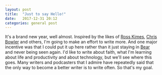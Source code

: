 ```yaml
---
layout: post
title:  "Just to say Hello!"
date:   2017-12-31 20:12
categories: general post
---
```

It's a brand new year, well almost. Inspired by the likes of [Ross Kimes](http://rosskimes.net), [Chris Bowler](http://chrisbowler.com/journal) and others, I'm going to make an effort to write more. And one major incentive was that I could put it up here rather than it just staying in [Bear](http://bear-writer.com) and never being seen again. I'd like to write about faith, what I'm learning about life and productivity and about technology, but we'll see where this goes. Many writers and podcasters that I admire have repeatedly said that the only way to become a better writer is to write often. So that's my goal.

